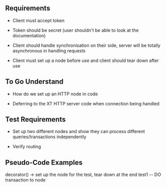 
## Requirements

- Client must accept token

- Token should be secret (user shouldn't be able to look at the documentation)

- Client should handle synchronisation on their side, server will be totally asynchronous in handling requests

- Client must set up a node before use and client should tear down after use

## To Go Understand

- How do we set up an HTTP node in code

- Deferring to the XT HTTP server code when connection being handled

## Test Requirements

- Set up two different nodes and show they can process different queries/transactions independently

- Verify routing

## Pseudo-Code Examples

decorator(<number>) -> set up the node for the test, tear down at the end
test1 -- DO transaction to node <number>

